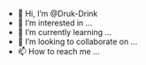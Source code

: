 - 👋 Hi, I’m @Druk-Drink
- 👀 I’m interested in ...
- 🌱 I’m currently learning ...
- 💞️ I’m looking to collaborate on ...
- 📫 How to reach me ...

<!---
Druk-Drink/Druk-Drink is a ✨ special ✨ repository because its `README.md` (this file) appears on your GitHub profile.
You can click the Preview link to take a look at your changes.
Hi, I’m @Druk-Drink
👀 I’m interested in learing Python and R
